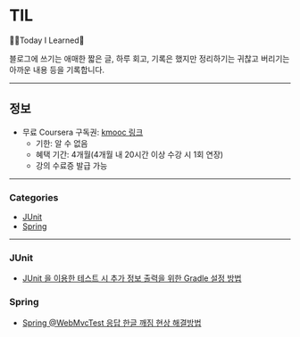# TIL

✍🏻Today I Learned🧠

블로그에 쓰기는 애매한 짧은 글, 하루 회고, 기록은 했지만 정리하기는 귀찮고 버리기는 아까운 내용 등을 기록합니다.

---

## 정보

- 무료 Coursera 구독권: [kmooc 링크](https://new.kmooc.kr/view/course/world/coursera)
  - 기한: 알 수 없음
  - 혜택 기간: 4개월(4개월 내 20시간 이상 수강 시 1회 연장)
  - 강의 수료증 발급 가능

---

### Categories

- [JUnit](#junit)
- [Spring](#spring)

---

### JUnit

- [JUnit 을 이용한 테스트 시 추가 정보 출력을 위한 Gradle 설정 방법](./info/JUnit/JUnit%20을%20이용한%20테스트%20시%20추가%20정보%20출력을%20위한%20Gradle%20설정%20방법.md)

### Spring

- [Spring @WebMvcTest 응답 한글 깨짐 현상 해결방법](./info/Spring/Spring%20@WebMvcTest%20응답%20한글%20깨짐%20현상%20해결방법.md)